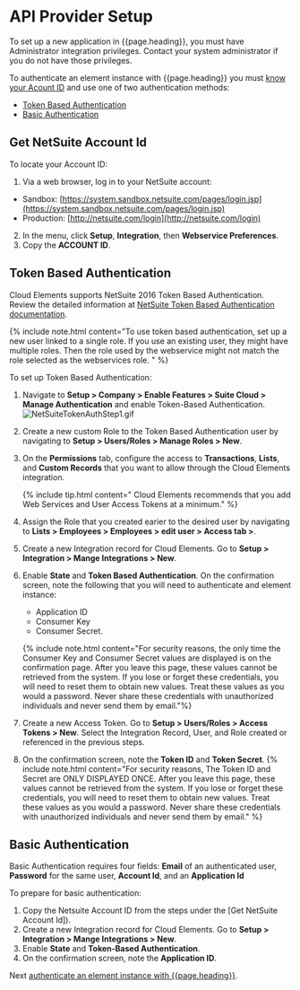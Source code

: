 # API Provider Setup

To set up a new application in {{page.heading}}, you must have Administrator integration privileges. Contact your system administrator if you do not have those privileges.

To authenticate an element instance with {{page.heading}} you must [know your Acount ID](#get-netsuite-account-id) and use one of two authentication methods:

* [Token Based Authentication](#token-based-authentication)
* [Basic Authentication](#basic-authentication)

## Get NetSuite Account Id

To locate your Account ID:

1. Via a web browser, log in to your NetSuite account:
  * Sandbox: [https://system.sandbox.netsuite.com/pages/login.jsp](https://system.sandbox.netsuite.com/pages/login.jsp)
  * Production: [http://netsuite.com/login](http://netsuite.com/login)
2. In the menu, click __Setup__, __Integration__, then __Webservice Preferences__.
3. Copy the **ACCOUNT ID**.

## Token Based Authentication

Cloud Elements supports NetSuite 2016 Token Based Authentication.  Review the detailed information at [NetSuite Token Based Authentication documentation](https://system.na1.netsuite.com/app/help/helpcenter.nl?fid=section_4247337262.html&whence=).

{% include note.html content="To use token based authentication, set up a new user linked to a single role. If you use an existing user, they might have multiple roles. Then the role used by the webservice might not match the role selected as the webservices role.  " %}

To set up Token Based Authentication:

1. Navigate to **Setup > Company > Enable Features > Suite Cloud > Manage Authentication** and enable Token-Based Authentication.
![NetSuiteTokenAuthStep1.gif](img/NetSuiteTokenAuthStep1.gif)
2. Create a new custom Role to the Token Based Authentication user by navigating to **Setup > Users/Roles > Manage Roles > New**.
3. On the **Permissions** tab, configure the access to **Transactions**, **Lists**, and **Custom Records** that you want to allow through the Cloud Elements integration.

    {% include tip.html content=" Cloud Elements recommends that you add Web Services and User Access Tokens at a minimum." %}

4. Assign the Role that you created earier to the desired user by navigating to **Lists > Employees > Employees > edit user > Access tab >**.
5. Create a new Integration record for Cloud Elements. Go to **Setup > Integration > Mange Integrations > New**.
6. Enable __State__ and __Token Based Authentication__. On the confirmation screen, note the following that you will need to authenticate and element instance:
    * Application ID
    * Consumer Key
    * Consumer Secret.

	{% include note.html content="For security reasons, the only time the Consumer Key and Consumer Secret values are displayed is on the confirmation page. After you leave this page, these values cannot be retrieved from the system. If you lose or forget these credentials, you will need to reset them to obtain new values. Treat these values as you would a password. Never share these credentials with unauthorized individuals and never send them by email."%}

7. Create a new Access Token. Go to **Setup > Users/Roles > Access Tokens > New**. Select the Integration Record, User, and Role created or referenced in the previous steps.
8. On the confirmation screen, note the **Token ID** and **Token Secret**.
	{% include note.html content="For security reasons, The Token ID and Secret are ONLY DISPLAYED ONCE. After you leave this page, these values cannot be retrieved from the system. If you lose or forget these credentials, you will need to reset them to obtain new values. Treat these values as you would a password. Never share these credentials with unauthorized individuals and never send them by email." %}


## Basic Authentication

Basic Authentication requires four fields: **Email** of an authenticated user, **Password** for the same user, **Account Id**, and an **Application Id**

To prepare for basic authentication:

1. Copy the Netsuite Account ID from the steps under the [Get NetSuite Account Id]).
2. Create a new Integration record for Cloud Elements. Go to **Setup > Integration > Mange Integrations > New**.
3. Enable **State** and **Token-Based Authentication**.
4. On the confirmation screen, note the **Application ID**.

Next [authenticate an element instance with {{page.heading}}](authenticate.html).
